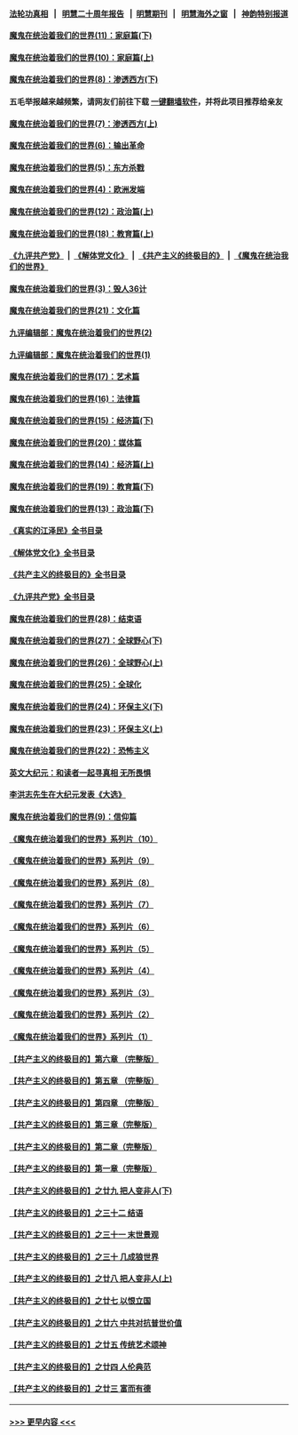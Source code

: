 #### [法轮功真相](https://github.com/gfw-breaker/truth/blob/master/README.md?t=0) &nbsp;&nbsp;|&nbsp;&nbsp; [明慧二十周年报告](https://github.com/gfw-breaker/mh-reports/blob/master/README.md?t=0) &nbsp;&nbsp;|&nbsp;&nbsp;[明慧期刊](https://github.com/gfw-breaker/mh-qikan) &nbsp;&nbsp;|&nbsp;&nbsp; [明慧海外之窗](https://github.com/gfw-breaker/mh-news/blob/master/README.md?t=0) &nbsp;&nbsp;|&nbsp;&nbsp; [神韵特别报道](https://github.com/gfw-breaker/mh-news/blob/master/shenyun.md?t=0)
#### [魔鬼在统治着我们的世界(11)：家庭篇(下)](../pages/nsc422/n10440961.md?t=12100401) 
#### [魔鬼在统治着我们的世界(10)：家庭篇(上)](../pages/nsc422/n10435448.md?t=12100401) 
#### [魔鬼在统治着我们的世界(8)：渗透西方(下)](../pages/nsc422/n10429603.md?t=12100401) 
#### 五毛举报越来越频繁，请网友们前往下载 [一键翻墙软件](https://github.com/gfw-breaker/ssr-accounts)，并将此项目推荐给亲友
#### [魔鬼在统治着我们的世界(7)：渗透西方(上)](../pages/nsc422/n10426013.md?t=12100401) 
#### [魔鬼在统治着我们的世界(6)：输出革命](../pages/nsc422/n10421536.md?t=12100401) 
#### [魔鬼在统治着我们的世界(5)：东方杀戮](../pages/nsc422/n10417707.md?t=12100401) 
#### [魔鬼在统治着我们的世界(4)：欧洲发端](../pages/nsc422/n10414890.md?t=12100401) 
#### [魔鬼在统治着我们的世界(12)：政治篇(上)](../pages/nsc422/n10444576.md?t=12100401) 
#### [魔鬼在统治着我们的世界(18)：教育篇(上)](../pages/nsc422/n10526970.md?t=12100401) 
#### [《九评共产党》](https://github.com/begood0513/9ping.md/blob/master/README.md) &nbsp;|&nbsp; [《解体党文化》](../../../../jtdwh.md/blob/master/README.md)  &nbsp;|&nbsp; [《共产主义的终极目的》](../../../../gczydzjmd.md/blob/master/README.md) &nbsp;|&nbsp; [《魔鬼在统治我们的世界》](../../../../mgztzwmdsj.md/blob/master/README.md) 
#### [魔鬼在统治着我们的世界(3)：毁人36计](../pages/nsc422/n10411583.md?t=12100401) 
#### [魔鬼在统治着我们的世界(21)：文化篇](../pages/nsc422/n10597706.md?t=12100401) 
#### [九评编辑部：魔鬼在统治着我们的世界(2)](../pages/nsc422/n10410036.md?t=12100401) 
#### [九评编辑部：魔鬼在统治着我们的世界(1)](../pages/nsc422/n10406825.md?t=12100401) 
#### [魔鬼在统治着我们的世界(17)：艺术篇](../pages/nsc422/n10499093.md?t=12100401) 
#### [魔鬼在统治着我们的世界(16)：法律篇](../pages/nsc422/n10485969.md?t=12100401) 
#### [魔鬼在统治着我们的世界(15)：经济篇(下)](../pages/nsc422/n10469975.md?t=12100401) 
#### [魔鬼在统治着我们的世界(20)：媒体篇](../pages/nsc422/n10586579.md?t=12100401) 
#### [魔鬼在统治着我们的世界(14)：经济篇(上)](../pages/nsc422/n10457370.md?t=12100401) 
#### [魔鬼在统治着我们的世界(19)：教育篇(下)](../pages/nsc422/n10564808.md?t=12100401) 
#### [魔鬼在统治着我们的世界(13)：政治篇(下)](../pages/nsc422/n10448270.md?t=12100401) 
#### [《真实的江泽民》全书目录](../pages/nsc422/n13721399.md?t=12100401) 
#### [《解体党文化》全书目录](../pages/nsc422/n13721157.md?t=12100401) 
#### [《共产主义的终极目的》全书目录](../pages/nsc422/n13721048.md?t=12100401) 
#### [《九评共产党》全书目录](../pages/nsc422/n13708085.md?t=12100401) 
#### [魔鬼在统治着我们的世界(28)：结束语](../pages/nsc422/n10936246.md?t=12100401) 
#### [魔鬼在统治着我们的世界(27)：全球野心(下)](../pages/nsc422/n10928319.md?t=12100401) 
#### [魔鬼在统治着我们的世界(26)：全球野心(上)](../pages/nsc422/n10900318.md?t=12100401) 
#### [魔鬼在统治着我们的世界(25)：全球化](../pages/nsc422/n10788205.md?t=12100401) 
#### [魔鬼在统治着我们的世界(24)：环保主义(下)](../pages/nsc422/n10695307.md?t=12100401) 
#### [魔鬼在统治着我们的世界(23)：环保主义(上)](../pages/nsc422/n10688613.md?t=12100401) 
#### [魔鬼在统治着我们的世界(22)：恐怖主义](../pages/nsc422/n10614727.md?t=12100401) 
#### [英文大纪元：和读者一起寻真相 无所畏惧](../pages/nsc422/n12542027.md?t=12100401) 
#### [李洪志先生在大纪元发表《大选》](../pages/nsc422/n12534746.md?t=12100401) 
#### [魔鬼在统治着我们的世界(9)：信仰篇](../pages/nsc422/n10432159.md?t=12100401) 
#### [《魔鬼在统治着我们的世界》系列片（10）](../pages/nsc422/n12292670.md?t=12100401) 
#### [《魔鬼在统治着我们的世界》系列片（9）](../pages/nsc422/n12290859.md?t=12100401) 
#### [《魔鬼在统治着我们的世界》系列片（8）](../pages/nsc422/n12287445.md?t=12100401) 
#### [《魔鬼在统治着我们的世界》系列片（7）](../pages/nsc422/n12283425.md?t=12100401) 
#### [《魔鬼在统治着我们的世界》系列片（6）](../pages/nsc422/n12282314.md?t=12100401) 
#### [《魔鬼在统治着我们的世界》系列片（5）](../pages/nsc422/n12281419.md?t=12100401) 
#### [《魔鬼在统治着我们的世界》系列片（4）](../pages/nsc422/n12274024.md?t=12100401) 
#### [《魔鬼在统治着我们的世界》系列片（3）](../pages/nsc422/n12271322.md?t=12100401) 
#### [《魔鬼在统治着我们的世界》系列片（2）](../pages/nsc422/n12269049.md?t=12100401) 
#### [《魔鬼在统治着我们的世界》系列片（1）](../pages/nsc422/n12267575.md?t=12100401) 
#### [【共产主义的终极目的】第六章 （完整版）](../pages/nsc422/n11428913.md?t=12100401) 
#### [【共产主义的终极目的】第五章 （完整版）](../pages/nsc422/n11428912.md?t=12100401) 
#### [【共产主义的终极目的】第四章 （完整版）](../pages/nsc422/n11428907.md?t=12100401) 
#### [【共产主义的终极目的】第三章（完整版）](../pages/nsc422/n11428848.md?t=12100401) 
#### [【共产主义的终极目的】第二章（完整版）](../pages/nsc422/n11428831.md?t=12100401) 
#### [【共产主义的终极目的】第一章（完整版）](../pages/nsc422/n11417651.md?t=12100401) 
#### [【共产主义的终极目的】之廿九 把人变非人(下)](../pages/nsc422/n11344140.md?t=12100401) 
#### [【共产主义的终极目的】之三十二 结语](../pages/nsc422/n11360535.md?t=12100401) 
#### [【共产主义的终极目的】之三十一 末世景观](../pages/nsc422/n11351129.md?t=12100401) 
#### [【共产主义的终极目的】之三十 几成狼世界](../pages/nsc422/n11348280.md?t=12100401) 
#### [【共产主义的终极目的】之廿八 把人变非人(上)](../pages/nsc422/n11340492.md?t=12100401) 
#### [【共产主义的终极目的】之廿七 以恨立国](../pages/nsc422/n11336944.md?t=12100401) 
#### [【共产主义的终极目的】之廿六 中共对抗普世价值](../pages/nsc422/n11324785.md?t=12100401) 
#### [【共产主义的终极目的】之廿五 传统艺术颂神](../pages/nsc422/n11296396.md?t=12100401) 
#### [【共产主义的终极目的】之廿四 人伦典范](../pages/nsc422/n11296397.md?t=12100401) 
#### [【共产主义的终极目的】之廿三 富而有德](../pages/nsc422/n11283598.md?t=12100401) 

----
#### [ >>> 更早内容 <<< ](../indexes/nsc422-earlier.md)
